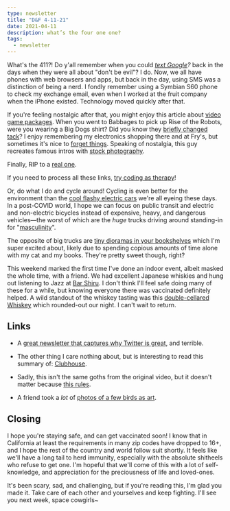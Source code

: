 ```yaml
---
type: newsletter
title: "D&F 4-11-21"
date: 2021-04-11
description: what’s the four one one?
tags:
  - newsletter
---
```


What's the 411?! Do y'all remember when you could _[text Google](http://sms411.net/2006/07/google-via-sms.html)?_ back in the days when they were all about "don't be evil"? I do. Now, we all have phones with web browsers and apps, but back in the day, using SMS was a distinction of being a nerd. I fondly remember using a Symbian S60 phone to check my exchange email, even when I worked at the fruit company when the iPhone existed. Technology moved quickly after that.

If you're feeling nostalgic after that, you might enjoy this article about [video game packages](https://obscuritory.com/essay/incredible-boxes-of-hock-wah-yeo/). When you went to Babbages to pick up Rise of the Robots, were you wearing a Big Dogs shirt? Did you know they [briefly changed tack](https://www.gq.com/story/big-dogs-rebrand-efforts)? I enjoy remembering my electronics shopping there and at Fry's, but sometimes it's nice to [forget things](https://www.wired.com/story/weddings-social-media-apps-photos-memories-miscarriage-problem/). Speaking of nostalgia, this guy recreates famous intros with [stock photography](https://twitter.com/MattHighton/status/1356991693552316423?s=20).

Finally, RIP to a [real one](https://www.vice.com/en/article/dy8aea/rip-spacejamcom-1996-2021). 

If you need to process all these links, [try coding as therapy](https://www.wired.com/story/healing-power-javascript-code-programming/)! 

Or, do what I do and cycle around! Cycling is even better for the environment than the [cool flashy electric cars](https://theconversation.com/cycling-is-ten-times-more-important-than-electric-cars-for-reaching-net-zero-cities-157163) we're all eyeing these days. In a post-COVID world, I hope we can focus on public transit and electric and non-electric bicycles instead of expensive, heavy, and dangerous vehicles—the worst of which are the _huge_ trucks driving around standing-in for "[masculinity](https://www.bloomberg.com/news/articles/2021-03-11/the-dangerous-rise-of-the-supersized-pickup-truck)".

The opposite of big trucks are [tiny dioramas in your bookshelves](http://toolsandtoys.net/minialley-bookshelf-insert-dioramas/) which I'm super excited about, likely due to spending copious amounts of time alone with my cat and my books. They're pretty sweet though, right?

This weekend marked the first time I've done an indoor event, albeit masked the whole time, with a friend. We had excellent Japanese whiskies and hung out listening to Jazz at [Bar Shiru](https://www.barshiru.com). I don't think I'll feel safe doing many of these for a while, but knowing everyone there was vaccinated definitely helped. A wild standout of the whiskey tasting was this [double-cellared Whiskey](https://www.kabukiwhisky.com/domestic-distillery/other-distillery/mars/k3-koma-dc2019/) which rounded-out our night. I can't wait to return.

## Links

- A [great newsletter that captures why Twitter is great](https://www.garbageday.email/p/the-carnal-pleasure-of-eating-a-shower), and terrible.

- The other thing I care nothing about, but is interesting to read this summary of: [Clubhouse](https://www.newyorker.com/news/letter-from-silicon-valley/in-the-clubhouse).

- Sadly, this isn't the same goths from the original video, but it doesn't matter because [this rules](https://twitter.com/dox_gay/status/1379631748238168066?s=20). 
- A friend took a _lot_ of [photos of a few birds as art](https://openspace.sfmoma.org/2021/03/franks-corpus/#easy-footnote-bottom-1-82854).

## Closing

I hope you're staying safe, and can get vaccinated soon! I know that in California at least the requirements in many zip codes have dropped to 16+, and I hope the rest of the country and world follow suit shortly. It feels like we'll have a long tail to herd immunity, especially with the absolute shitheels who refuse to get one. I'm hopeful that we'll come of this with a lot of self-knowledge, and appreciation for the preciousness of life and loved-ones. 

It's been scary, sad, and challenging, but if you're reading this, I'm glad you made it. Take care of each other and yourselves and keep fighting. I'll see you next week, space cowgirls~